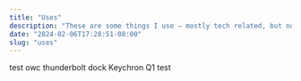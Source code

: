 ```yaml
---
title: "Uses"
description: "These are some things I use – mostly tech related, but not completely. An eternal work in progress."
date: "2024-02-06T17:28:51-08:00"
slug: "uses"
---
```

test
owc thunderbolt dock
Keychron Q1
test
